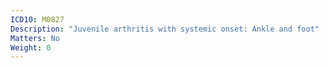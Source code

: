```yaml
---
ICD10: M0827
Description: "Juvenile arthritis with systemic onset: Ankle and foot"
Matters: No
Weight: 0
---
```

